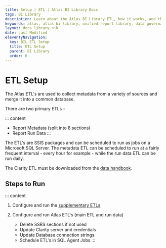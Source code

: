 ```yaml
---
title: Setup | ETL | Atlas BI Library Docs
tags: BI Library
description: Learn about the Atlas BI Library ETL, how it works, and the supplementary ETL's used to gather report metadata.
keywords: atlas, atlas bi library, unified report library, data governance, database, etl, deploy, install, publish
layout: docs_library.njk
date: Last Modified
eleventyNavigation:
  key: BIL ETL Setup
  title: ETL Setup
  parent: BI Library
  order: 6
---
```


# ETL Setup

The Atlas ETL's are used to collect metadata from a variety of sources and merge it into a common database.

There are two primary ETLs -

::: content
- Report Metadata (split into 8 sections)
- Report Run Data
:::

The ETL's are SSIS packages and can be scheduled to run as jobs on a Microsoft SQL Server. The metadata ETL can be scheduled to run at a fairly frequent interval - every hour for example - while the run data ETL can be run daily.

The Clarity ETL must be downloaded from the [data handbook](https://datahandbook.epic.com/Reports/Details/9000648).


## Steps to Run

::: content
1. Configure and run the [supplementary ETLs](/docs/bi-library/etl/supplementary-etls/)
2. Configure and run Atlas ETL's (main ETL and run data)

   - Delete SSRS sections if not used
   - Update Clarity server and credentials
   - Update Database connection strings
   - Schedule ETL's in SQL Agent Jobs
:::
